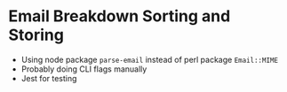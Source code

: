 # Email Breakdown Sorting and Storing

- Using node package `parse-email` instead of perl package `Email::MIME`
- Probably doing CLI flags manually
- Jest for testing

